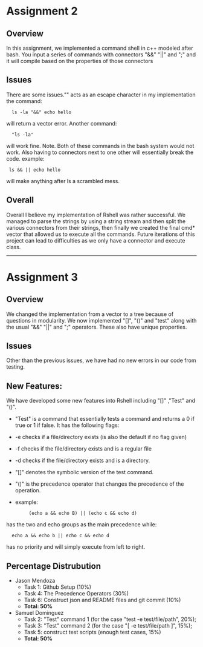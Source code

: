 # Assignment 2
## Overview

In this assignment, we implemented a command shell in c++ modeled after bash.
You input a series of commands with connectors "&&" "||" and ";" and it will compile based on the properties of those connectors

## Issues
There are some issues."" acts as an escape character in my implementation the command:
      
      ls -la "&&" echo hello 
      
  will return a vector error.
  Another command:
      
      "ls -la" 
       
  will work fine. 
     Note. Both of these commands in the bash system would not work.
     Also having to connectors next to one other will essentially break the code.
     example:
     
     ls && || echo hello
  
 will make anything after ls a scrambled mess.
     
 ## Overall
  Overall I believe my implementation of Rshell was rather successful. We managed to parse the strings by using a string stream and then split the various connectors from their strings, then finally we created the final cmd* vector that allowed us to execute all the commands. Future iterations of this project can lead to difficulties as we only have a connector and execute class.

------------------------------------------------------------------------------------------------------------------------------------------
# Assignment 3

## Overview
We changed the implementation from a vector to a tree because of questions in modularity. We now implemented "[]", "()" and "test" along with the usual "&&" "||" and ";"  operators. These also have unique properties.

## Issues
Other than the previous issues, we have had no new errors in our code from testing.

## New Features:
We have developed some new features into Rshell including "[]" ,"Test" and "()".
* "Test" is a command that essentially tests a command and returns a 0 if true or 1 if false. It has the following flags:
 * -e checks if a file/directory exists (is also the default if no flag given)
 * -f checks if the file/directory exists and is a regular file
 * -d checks if the file/directory exists and is a directory.
 * "[]" denotes the symbolic version of the test command.
 * "()" is the precedence operator that changes the precedence of the operation.
 * example:
 
            (echo a && echo B) || (echo c && echo d)
 
 has the two and echo groups as the main precedence while:
 
      echo a && echo b || echo c && echo d
      
  has no priority and will simply execute from left to right.

## Percentage Distrubution
* Jason Mendoza
  * Task 1: Github Setup (10%) 
  * Task 4: The Precedence Operators (30%)
  * Task 6: Construct json and README files and git commit (10%)
  * __Total: 50%__
* Samuel Dominguez
  * Task 2: "Test" command 1 (for the case "test -e test/file/path", 20%); 
  * Task 3: "Test" command 2 (for the case "[ -e test/file/path ]", 15%);
  * Task 5: construct test scripts (enough test cases, 15%)
  * __Total: 50%__
